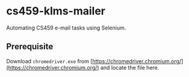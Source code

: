 # cs459-klms-mailer
Automating CS459 e-mail tasks using Selenium.

## Prerequisite
Download `chromedriver.exe` from [https://chromedriver.chromium.org/](https://chromedriver.chromium.org/) and locate the file here.


